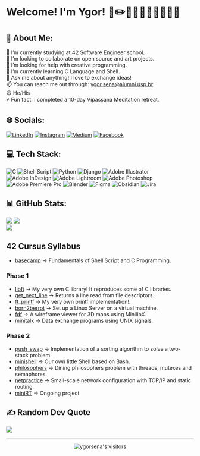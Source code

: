 # Welcome! I'm Ygor! 📐✏️👷🏻📸👨🏻‍💻️✍🏻
## 💫 About Me:

🔭 I’m currently studying at 42 Software Engineer school.<br>
👯 I’m looking to collaborate on open source and art projects.<br>
🤝 I’m looking for help with creative programming.<br>
🌱 I’m currently learning C Language and Shell.<br>
💬 Ask me about anything! I love to exchange ideas!<br>
📫 You can reach me out through: ygor.sena@alumni.usp.br<br>
😄 He/His<br>
⚡ Fun fact: I completed a 10-day Vipassana Meditation retreat.

## 🌐 Socials:
[![LinkedIn](https://img.shields.io/badge/LinkedIn-%230077B5.svg?style=for-the-badge&logo=linkedin&logoColor=white)](https://linkedin.com/in/ygor-sena) [![Instagram](https://img.shields.io/badge/Instagram-E4405F?style=for-the-badge&logo=instagram&logoColor=white)](https://instagram.com/ygorgsena) [![Medium](https://img.shields.io/badge/Medium-12100E?style=for-the-badge&logo=medium&logoColor=white)](https://medium.com/@ygorgsena) [![Facebook](https://img.shields.io/badge/Facebook-1877F2?style=for-the-badge&logo=facebook&logoColor=white)](https://facebook.com/ygor.goes.378)

## 💻 Tech Stack:
![C](https://img.shields.io/badge/C-00599C?style=for-the-badge&logo=c&logoColor=white) ![Shell Script](https://img.shields.io/badge/Shell_Script-121011?style=for-the-badge&logo=gnu-bash&logoColor=white) ![Python](https://img.shields.io/badge/Python-FFD43B?style=for-the-badge&logo=python&logoColor=blue) ![Django](https://img.shields.io/badge/Django-092E20?style=for-the-badge&logo=django&logoColor=green) ![Adobe Illustrator](https://img.shields.io/badge/Adobe%20Illustrator-FF9A00?style=for-the-badge&logo=adobe%20illustrator&logoColor=white) ![Adobe InDesign](https://img.shields.io/badge/Adobe%20InDesign-FF3366?style=for-the-badge&logo=Adobe%20InDesign&logoColor=white) ![Adobe Lightroom](https://img.shields.io/badge/Adobe%20Lightroom-31A8FF?style=for-the-badge&logo=Adobe%20Lightroom&logoColor=white) ![Adobe Photoshop](https://img.shields.io/badge/Adobe%20Photoshop-31A8FF?style=for-the-badge&logo=Adobe%20Photoshop&logoColor=white) ![Adobe Premiere Pro](https://img.shields.io/badge/Adobe%20Premiere%20Pro-9999FF?style=for-the-badge&logo=Adobe%20Premiere%20Pro&logoColor=white) ![Blender](https://img.shields.io/badge/blender-%23F5792A.svg?style=for-the-badge&logo=blender&logoColor=white) ![Figma](https://img.shields.io/badge/Figma-F24E1E?style=for-the-badge&logo=figma&logoColor=white) ![Obsidian](https://img.shields.io/badge/Obsidian-483699?style=for-the-badge&logo=Obsidian&logoColor=white) ![Jira](https://img.shields.io/badge/Jira-0052CC?style=for-the-badge&logo=Jira&logoColor=white)

## 📊 GitHub Stats:
[![](https://github-readme-stats.vercel.app/api?username=ygor-sena&count_private=true&show_icons=true&hide=issues&hide_border=true&theme=tokyonight)](https://github.com/ygor-sena?tab=repositories)
![](https://github-readme-streak-stats.herokuapp.com/?user=ygor-sena&theme=tokyonight&hide_border=true)<br/>
[![](https://github-readme-stats.vercel.app/api/top-langs/?username=ygor-sena&layout=compact&hide_border=true&theme=tokyonight)](https://github.com/ygor-sena?tab=repositories)


## 42 Cursus Syllabus

- [basecamp](https://github.com/ygor-sena/42sp-piscine) → Fundamentals of Shell Script and C Programming.

### Phase 1

- [libft](https://github.com/ygor-sena/42cursus-libft) → My very own C library! It reproduces some of C libraries.
- [get_next_line](https://github.com/ygor-sena/42cursus-get-next-line) → Returns a line read from file descriptors.
- [ft_printf](https://github.com/ygor-sena/42cursus-ft-printf) → My very own printf implementation!.
- [born2berrot](https://github.com/ygor-sena/42cursus-born2beroot) → Set up a Linux Server on a virtual machine.
- [fdf](https://github.com/ygor-sena/42cursus-FdF) → A wireframe viewer for 3D maps using MinilibX.
- [minitalk](https://github.com/ygor-sena/42cursus-minitalk) → Data exchange programs using UNIX signals.

### Phase 2

- [push_swap](https://github.com/ygor-sena/42cursus-push-swap) → Implementation of a sorting algorithm to solve a two-stack problem.
- [minishell](https://github.com/ygor-sena/42cursus-minishell) → Our own little Shell based on Bash.
- [philosophers](https://github.com/ygor-sena/42cursus-philosophers) → Dining philosophers problem with threads, mutexes and semaphores.
- [netpractice](https://github.com/ygor-sena/42cursus-NetPractice) → Small-scale network configuration with TCP/IP and static routing.
- [miniRT](https://github.com/ygor-sena/42-cursus-miniRT) → Ongoing project

## ✍️ Random Dev Quote
![](https://quotes-github-readme.vercel.app/api?type=vertical&theme=tokyonight)

---
<p align="center">
    <img alt="ygorsena's visitors" src="https://komarev.com/ghpvc/?username=ygorsena&color=blue&style=for-the-badge&label=visitors" />	
</p>

<!-- Proudly created with GPRM ( https://gprm.itsvg.in ) -->
